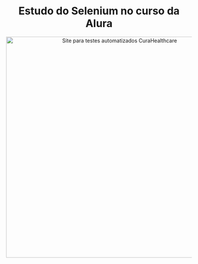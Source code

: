 

<h1 align="center">
<br> Estudo do Selenium no curso da Alura
</h1>

<div align="center">
<img width="600px" alt="Site para testes automatizados CuraHealthcare" src="https://i.imgur.com/Pq2UuAt.png" />
</div>
<br>

